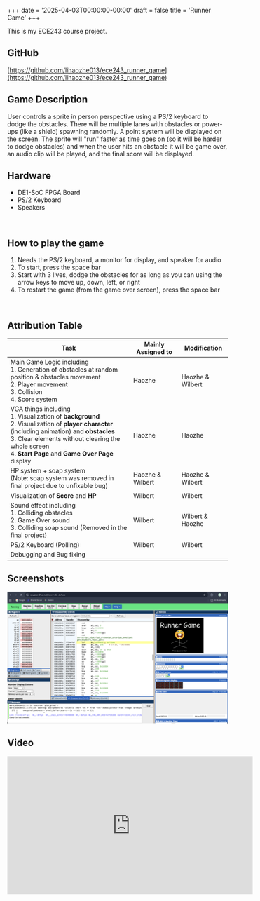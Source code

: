 +++
date = '2025-04-03T00:00:00-00:00'
draft = false
title = 'Runner Game'
+++

This is my ECE243 course project.

## GitHub
[https://github.com/lihaozhe013/ece243_runner_game](https://github.com/lihaozhe013/ece243_runner_game)

## Game Description
User controls a sprite in person perspective using a PS/2 keyboard to dodge the obstacles. There will be multiple lanes with obstacles or power-ups (like a shield) spawning randomly. A point system will be displayed on the screen. The sprite will "run" faster as time goes on (so it will be harder to dodge obstacles) and when the user hits an obstacle it will be game over, an audio clip will be played, and the final score will be displayed.

## Hardware

- DE1-SoC FPGA Board
- PS/2 Keyboard
- Speakers

<br>

## How to play the game

1. Needs the PS/2 keyboard, a monitor for display, and speaker for audio
2. To start, press the space bar
3. Start with 3 lives, dodge the obstacles for as long as you can using the arrow keys to move up, down, left, or right
4. To restart the game (from the game over screen), press the space bar

<br>

## Attribution Table

| Task                                                         | Mainly Assigned to  | Modification     |
| ------------------------------------------------------------ | ------------------- | ---------------- |
| Main Game Logic including<br />1. Generation of obstacles at random position & obstacles movement<br />2. Player movement<br />3. Collision<br />4. Score system | Haozhe              | Haozhe & Wilbert           |
| VGA things including<br />1. Visualization of **background**<br />2. Visualization of **player character** (including animation) and **obstacles**<br />3. Clear elements without clearing the whole screen<br />4. **Start Page** and **Game Over Page** display | Haozhe              | Haozhe           |
| HP system + soap system<br />(Note: soap system was removed in final project due to unfixable bug) | Haozhe & Wilbert    | Haozhe & Wilbert |
| Visualization of **Score** and **HP**                        | Wilbert             | Wilbert          |
| Sound effect including<br />1. Colliding obstacles<br />2. Game Over sound<br />3. Colliding soap sound (Removed in the final project) | Wilbert             | Wilbert & Haozhe |
| PS/2 Keyboard (Polling)                                      | Wilbert             | Wilbert          |
| Debugging and Bug fixing     
## Screenshots
![image-20250915112002073](./assets/image-20250915112002073.png)

## Video
<iframe width="560" height="315" src="https://www.youtube.com/embed/RQi18sazYOA?si=xa4A9LQmX19ti3yc" title="YouTube video player" frameborder="0" allow="accelerometer; autoplay; clipboard-write; encrypted-media; gyroscope; picture-in-picture; web-share" referrerpolicy="strict-origin-when-cross-origin" allowfullscreen></iframe>